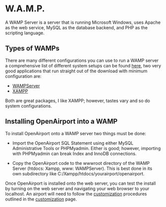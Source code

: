 # W.A.M.P. #

A WAMP Server is a server that is running Microsoft Windows, uses Apache as the web service, MySQL as the database backend, and PHP as the scripting language.

## Types of WAMPs ##

There are many different configurations you can use to run a WAMP server a comprehensive list of different system setups can be found [here](http://en.wikipedia.org/wiki/Comparison_of_WAMPs), two very good applications that run straight out of the download with minimum configuration are:

  * [WAMPServer](http://www.wampserver.com/en/)
  * [XAMPP](http://www.apachefriends.org/en/xampp.html)

Both are great packages, I like XAMPP; however, tastes vary and so do system configurations.

## Installing OpenAirport into a WAMP ##

To install OpenAirport onto a WAMP server two things must be done:

  * Import the OpenAirport SQL Statement using either MySQL Administrative Tools or PHPMyadmin.  Either is good; however, importing with PHPMyadmin can break Index and InnoDB connections.

  * Copy the OpenAirport code to the wwwroot directory of the WAMP Server (htdocs: Xampp, www: WAMPServer).  This is best done in its own subdirectory like C:/Xampp/htdocs/yourairport/openairport.


Once OpenAirport is installed onto the web server, you can test the install by turning on the web server and navigating your web browser to your localhost.  An airport will need to follow the [customization](customization.md) procedures outlined in the [customization](customization.md) page.